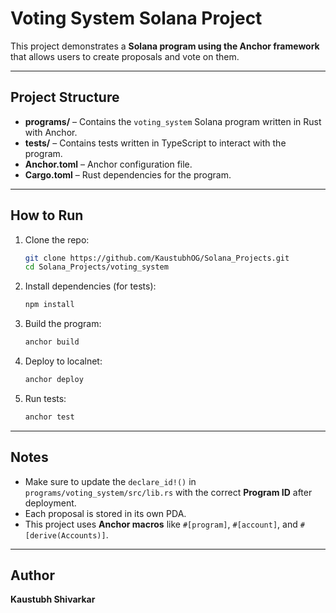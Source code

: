 # Voting System Solana Project

This project demonstrates a **Solana program using the Anchor framework** that allows users to create proposals and vote on them.

---

## Project Structure

- **programs/** – Contains the `voting_system` Solana program written in Rust with Anchor.  
- **tests/** – Contains tests written in TypeScript to interact with the program.  
- **Anchor.toml** – Anchor configuration file.  
- **Cargo.toml** – Rust dependencies for the program.

---



## How to Run

1. Clone the repo:
   ```bash
   git clone https://github.com/KaustubhOG/Solana_Projects.git
   cd Solana_Projects/voting_system
   ```

2. Install dependencies (for tests):
   ```bash
   npm install
   ```

3. Build the program:
   ```bash
   anchor build
   ```

4. Deploy to localnet:
   ```bash
   anchor deploy
   ```

5. Run tests:
   ```bash
   anchor test
   ```

---

## Notes

- Make sure to update the `declare_id!()` in `programs/voting_system/src/lib.rs` with the correct **Program ID** after deployment.  
- Each proposal is stored in its own PDA.  
- This project uses **Anchor macros** like `#[program]`, `#[account]`, and `#[derive(Accounts)]`.

---

## Author

**Kaustubh Shivarkar**
